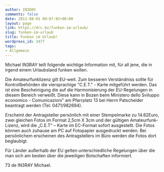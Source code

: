 ```yaml
---
author: IN3DOV
comments: false
date: 2011-08-01 09:07:02+00:00
layout: page
link: https://drc.bz/funken-im-urlaub/
slug: funken-im-urlaub
title: Funken im Urlaub!
wordpress_id: 3477
tags:
- Allgemein
---
```


Michael IN3RAY teilt folgende wichtige Information mit, für all jene, die in irgend einem Urlaubsland funken wollen.




Die Amateurfunklizenz gilt EU-weit. Zum besseren Verständniss sollte für Kontrollbehörden die viersprachige "C.E.T." - Karte mitgeführt werden. Das ist eine Bescheinigung die auf die Harmonisierung der EU-Regelungen in diesem Bereich verweißt. Diese kann in Bozen beim Ministero dello Sviluppo economico - Comunicazioni" am Pfarrplatz 13 bei Herrn Patscheider beantragt werden (Tel: 0471/982694).




Erscheint der Antragsteller persönlich mit einer Stempelmarke zu 14.62Euro, zwei gleichen Fotos im Format 2,5cm X 3cm und der gültigen Amateurfunk-Lizenz, wird die „C.E.T" – Karte im EC-Format sofort ausgestellt. Die Fotos können auch zuhause am PC auf Fotopapier ausgedruckt werden. Bei persönlichem erscheinen des Antragstellers im Büro werden die Fotos dort beglaubigt.




Für Länder außerhalb der EU gelten unterschiedliche Regelungen über die man sich am besten über die jeweiligen Botschaften informiert.




73 de IN3RAY Michael.
